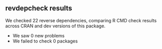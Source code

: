 ## revdepcheck results

We checked 22 reverse dependencies, comparing R CMD check results across CRAN and dev versions of this package.

 * We saw 0 new problems
 * We failed to check 0 packages


